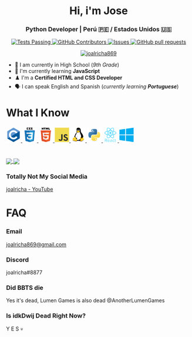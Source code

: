 <h1 align="center">Hi, i'm Jose</h1>
<h3 align="center">Python Developer | Perú 🇵🇪 / Estados Unidos 🇺🇸</h3>

  <p align="center">
    <a href="https://github.com/joalricha869/PyPrompt/actions">
      <img alt="Tests Passing" src="https://github.com/anuraghazra/github-readme-stats/workflows/Test/badge.svg" />
    </a>
    <a href="https://github.com/joalricha869/PyPrompt/graphs/contributors">
      <img alt="GitHub Contributors" src="https://img.shields.io/github/contributors/joalricha869/PyPrompt" />
    </a>
    <a href="https://github.com/joalricha869/PyPrompt/issues">
      <img alt="Issues" src="https://img.shields.io/github/issues/joalricha869/PyPrompt?color=0088ff" />
    </a>
    <a href="https://github.com/joalricha869/PyPrompt/pulls">
      <img alt="GitHub pull requests" src="https://img.shields.io/github/issues-pr/joalricha869/PyPrompt?color=0088ff" />
    </a>

<p align="center"> <a href="youtube.com/@joalricha" target="blank"><img src="https://user-images.githubusercontent.com/83835381/213813568-9bb2a188-28be-4161-b24d-4904e5dbca48.png" alt="joalricha869" width="300" height="200" /></a> </p>

- 🔭 I am currently in High School (_9th Grade_)
- 🌱 I'm currently learning **JavaScript**
- ♟️ I'm a **Certified HTML and CSS Developer**
- 🗣 I can speak English and Spanish (_currently learning **Portuguese**_)

# What I Know
<h3 align="left"> </h3>
<a href="https://www.cprogramming.com/" target="_blank" rel="noreferrer"> 
<img src="https://raw.githubusercontent.com/devicons/devicon/master/icons/c/c-original.svg" alt="c" width="40" height="40"/> </a> 
<a href="https://www.w3schools.com/css/" target="_blank" rel="noreferrer"> 
<img src="https://raw.githubusercontent.com/devicons/devicon/master/icons/css3/css3-original-wordmark.svg" alt="css3" width="40" height="40"/> </a>
<a href="https://www.w3.org/html/" target="_blank" rel="noreferrer">
<img src="https://raw.githubusercontent.com/devicons/devicon/master/icons/html5/html5-original-wordmark.svg" alt="html5" width="40" height="40"/> </a>
<a href="https://developer.mozilla.org/en-US/docs/Web/JavaScript" target="_blank" rel="noreferrer"> 
<img src="https://raw.githubusercontent.com/devicons/devicon/master/icons/javascript/javascript-original.svg" alt="javascript" width="40" height="40"/> </a> 
<a href="https://www.linux.org/" target="_blank" rel="noreferrer">
<img src="https://raw.githubusercontent.com/devicons/devicon/master/icons/linux/linux-original.svg" alt="linux" width="40" height="40"/> </a>
<a href="https://www.python.org" target="_blank" rel="noreferrer">
<img src="https://raw.githubusercontent.com/devicons/devicon/master/icons/python/python-original.svg" alt="python" width="40" height="40"/> </a> <a href="https://reactjs.org/" target="_blank" rel="noreferrer"> 
<img src="https://raw.githubusercontent.com/devicons/devicon/master/icons/react/react-original-wordmark.svg" alt="react" width="40" height="40"/> </a>
<a href="https://www.windows.com" target="_blank" rel="noreferrer">
<img src="https://raw.githubusercontent.com/devicons/devicon/1119b9f84c0290e0f0b38982099a2bd027a48bf1/icons/windows8/windows8-original.svg" alt="windows" width="40" height="40"/> </a>

# 

<a href="https://github.com/joalricha869/github-readme-stats">
  <img align="center" src="https://bellomia-readme-stats.vercel.app/api?username=joalricha869&show_icons=true&theme=merko" />
</a>
<a href="https://github.com/joalricha869/github-readme-stats">
  <img align="center" src="https://bellomia-readme-stats.vercel.app/api/top-langs/?username=joalricha869&layout=compact&show_icons=true&theme=merko" />
</a>


### Totally Not My Social Media

[joalricha - YouTube](https://www.youtube.com/channel/UCCAJQLCgq0HAeCYGrwVG1qQ)

# FAQ

### Email
joalricha869@gmail.com

### Discord
joalricha#8877

### Did BBTS die
Yes it's dead, Lumen Games is also dead @AnotherLumenGames

### Is idkDwij Dead Right Now?
Y  E  S   💀
